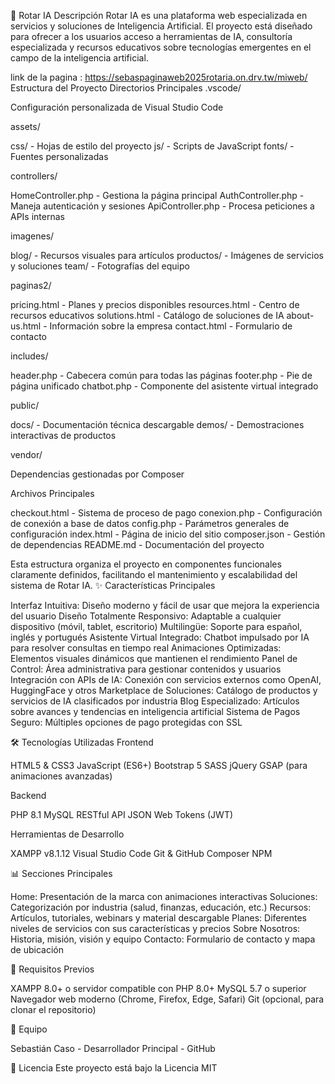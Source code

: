 🤖 Rotar IA
Descripción
Rotar IA es una plataforma web especializada en servicios y soluciones de Inteligencia Artificial. El proyecto está diseñado para ofrecer a los usuarios acceso a herramientas de IA, consultoría especializada y recursos educativos sobre tecnologías emergentes en el campo de la inteligencia artificial.

link de la pagina : https://sebaspaginaweb2025rotaria.on.drv.tw/miweb/
Estructura del Proyecto 
Directorios Principales
.vscode/

Configuración personalizada de Visual Studio Code

assets/

css/ - Hojas de estilo del proyecto
js/ - Scripts de JavaScript
fonts/ - Fuentes personalizadas

controllers/

HomeController.php - Gestiona la página principal
AuthController.php - Maneja autenticación y sesiones
ApiController.php - Procesa peticiones a APIs internas

imagenes/

blog/ - Recursos visuales para artículos
productos/ - Imágenes de servicios y soluciones
team/ - Fotografías del equipo

paginas2/

pricing.html - Planes y precios disponibles
resources.html - Centro de recursos educativos
solutions.html - Catálogo de soluciones de IA
about-us.html - Información sobre la empresa
contact.html - Formulario de contacto

includes/

header.php - Cabecera común para todas las páginas
footer.php - Pie de página unificado
chatbot.php - Componente del asistente virtual integrado

public/

docs/ - Documentación técnica descargable
demos/ - Demostraciones interactivas de productos

vendor/

Dependencias gestionadas por Composer

Archivos Principales

checkout.html - Sistema de proceso de pago
conexion.php - Configuración de conexión a base de datos
config.php - Parámetros generales de configuración
index.html - Página de inicio del sitio
composer.json - Gestión de dependencias
README.md - Documentación del proyecto

Esta estructura organiza el proyecto en componentes funcionales claramente definidos, facilitando el mantenimiento y escalabilidad del sistema de Rotar IA.
✨ Características Principales

Interfaz Intuitiva: Diseño moderno y fácil de usar que mejora la experiencia del usuario
Diseño Totalmente Responsivo: Adaptable a cualquier dispositivo (móvil, tablet, escritorio)
Multilingüe: Soporte para español, inglés y portugués
Asistente Virtual Integrado: Chatbot impulsado por IA para resolver consultas en tiempo real
Animaciones Optimizadas: Elementos visuales dinámicos que mantienen el rendimiento
Panel de Control: Área administrativa para gestionar contenidos y usuarios
Integración con APIs de IA: Conexión con servicios externos como OpenAI, HuggingFace y otros
Marketplace de Soluciones: Catálogo de productos y servicios de IA clasificados por industria
Blog Especializado: Artículos sobre avances y tendencias en inteligencia artificial
Sistema de Pagos Seguro: Múltiples opciones de pago protegidas con SSL

🛠️ Tecnologías Utilizadas
Frontend

HTML5 & CSS3
JavaScript (ES6+)
Bootstrap 5
SASS
jQuery
GSAP (para animaciones avanzadas)

Backend

PHP 8.1
MySQL
RESTful API
JSON Web Tokens (JWT)

Herramientas de Desarrollo

XAMPP v8.1.12
Visual Studio Code
Git & GitHub
Composer
NPM

📊 Secciones Principales

Home: Presentación de la marca con animaciones interactivas
Soluciones: Categorización por industria (salud, finanzas, educación, etc.)
Recursos: Artículos, tutoriales, webinars y material descargable
Planes: Diferentes niveles de servicios con sus características y precios
Sobre Nosotros: Historia, misión, visión y equipo
Contacto: Formulario de contacto y mapa de ubicación

🚀 Requisitos Previos

XAMPP 8.0+ o servidor compatible con PHP 8.0+
MySQL 5.7 o superior
Navegador web moderno (Chrome, Firefox, Edge, Safari)
Git (opcional, para clonar el repositorio)

👥 Equipo

Sebastián Caso - Desarrollador Principal - GitHub

📄 Licencia
Este proyecto está bajo la Licencia MIT
